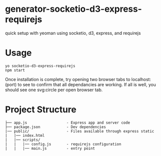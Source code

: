 # generator-socketio-d3-express-requirejs
quick setup with yeoman using socketio, d3, express, and requirejs

# Usage
```
yo socketio-d3-express-requirejs
npm start
```

Once installation is complete, try opening two browser tabs to localhost:(port) to see to confirm that all dependancies are working.
If all is well, you should see one svg:circle per open browser tab.

# Project Structure
```
├── app.js                  - Express app and server code
├── package.json            - Dev dependencies
|── public/                 - Files available through express static
|   |── index.html          
|   |── scripts/
|   |   |── config.js       - requirejs configuration
|   |   |── main.js         - entry point
```
